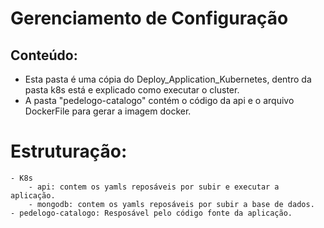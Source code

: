 # Gerenciamento de Configuração
## Conteúdo:
- Esta pasta é uma cópia do Deploy_Application_Kubernetes, dentro da pasta k8s está e explicado como executar o cluster.
- A pasta "pedelogo-catalogo" contém o código da api e o arquivo DockerFile para gerar a imagem docker.

# Estruturação: 
````
- K8s
    - api: contem os yamls reposáveis por subir e executar a aplicação.
    - mongodb: contem os yamls reposáveis por subir a base de dados.
- pedelogo-catalogo: Resposável pelo código fonte da aplicação.
````